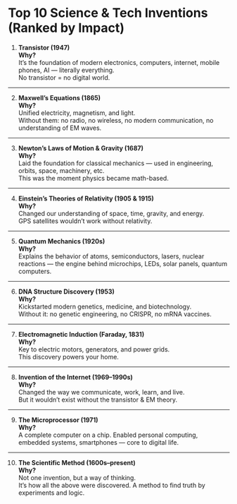 # Top 10 Science & Tech Inventions (Ranked by Impact)

1. **Transistor (1947)**  
   **Why?**  
   It’s the foundation of modern electronics, computers, internet, mobile phones, AI — literally everything.  
   No transistor = no digital world.

---

2. **Maxwell’s Equations (1865)**  
   **Why?**  
   Unified electricity, magnetism, and light.  
   Without them: no radio, no wireless, no modern communication, no understanding of EM waves.

---

3. **Newton’s Laws of Motion & Gravity (1687)**  
   **Why?**  
   Laid the foundation for classical mechanics — used in engineering, orbits, space, machinery, etc.  
   This was the moment physics became math-based.

---

4. **Einstein’s Theories of Relativity (1905 & 1915)**  
   **Why?**  
   Changed our understanding of space, time, gravity, and energy.  
   GPS satellites wouldn’t work without relativity.

---

5. **Quantum Mechanics (1920s)**  
   **Why?**  
   Explains the behavior of atoms, semiconductors, lasers, nuclear reactions — the engine behind microchips, LEDs, solar panels, quantum computers.

---

6. **DNA Structure Discovery (1953)**  
   **Why?**  
   Kickstarted modern genetics, medicine, and biotechnology.  
   Without it: no genetic engineering, no CRISPR, no mRNA vaccines.

---

7. **Electromagnetic Induction (Faraday, 1831)**  
   **Why?**  
   Key to electric motors, generators, and power grids.  
   This discovery powers your home.

---

8. **Invention of the Internet (1969–1990s)**  
   **Why?**  
   Changed the way we communicate, work, learn, and live.  
   But it wouldn’t exist without the transistor & EM theory.

---

9. **The Microprocessor (1971)**  
   **Why?**  
   A complete computer on a chip. Enabled personal computing, embedded systems, smartphones — core to digital life.

---

10. **The Scientific Method (1600s–present)**  
   **Why?**  
   Not one invention, but a way of thinking.  
   It’s how all the above were discovered. A method to find truth by experiments and logic.